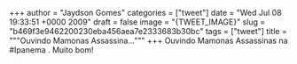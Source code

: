
+++
author = "Jaydson Gomes"
categories = ["tweet"]
date = "Wed Jul 08 19:33:51 +0000 2009"
draft = false
image = "{TWEET_IMAGE}"
slug = "b469f3e9462200230eba456aea7e2333683b30bc"
tags = ["tweet"]
title = """Ouvindo Mamonas Assassina..."""
+++
Ouvindo Mamonas Assassinas na #Ipanema . Muito bom!
